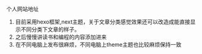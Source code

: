 个人网站地址
1. 目前采用hexo框架,next主题，关于文章分类感觉效果还可以改造成能直接显示不同分类下文章的样子。
1. 之后慢慢讲读书和编程的内容添加进来
1. 在不同电脑上发布很麻烦，不同电脑上theme主题也比较麻烦保持一致
